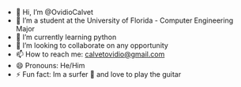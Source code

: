 - 👋 Hi, I’m @OvidioCalvet
- 👀 I’m a student at the University of Florida - Computer Engineering Major
- 🌱 I’m currently learning python
- 💞️ I’m looking to collaborate on any opportunity
- 📫 How to reach me: calvetovidio@gmail.com
- 😄 Pronouns: He/Him
- ⚡ Fun fact: Im a surfer 🤙 and love to play the guitar

<!---
OvidioCalvet/OvidioCalvet is a ✨ special ✨ repository because its `README.md` (this file) appears on your GitHub profile.
You can click the Preview link to take a look at your changes.
--->

